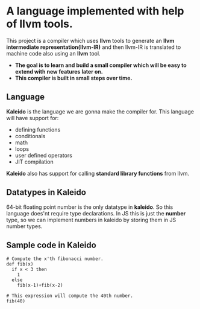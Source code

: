 # A language implemented with help of llvm tools.
This project is a compiler which uses **llvm** tools to generate an **llvm intermediate representation(llvm-IR)** and then llvm-IR is translated to machine code also using an **llvm** tool.

- **The goal is to learn and build a small compiler which will be easy to extend with new features later on.**
- **This compiler is built in small steps over time.**

## Language
**Kaleido** is the language we are gonna make the compiler for. This language will have support for:

- defining functions
- conditionals
- math
- loops
- user defined operators
- JIT compilation

**Kaleido** also has support for calling **standard library functions** from llvm.

## Datatypes in Kaleido
64-bit floating point number is the only datatype in **kaleido**. So this language does'nt require type declarations. In JS this is just the **number** type, so we can implement numbers in kaleido by storing them in JS number types.

## Sample code in Kaleido
```
# Compute the x'th fibonacci number.
def fib(x)
  if x < 3 then
    1
  else
    fib(x-1)+fib(x-2)

# This expression will compute the 40th number.
fib(40)
```